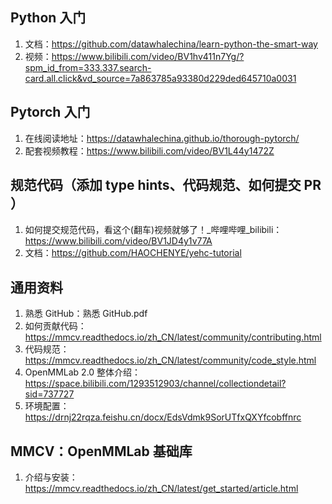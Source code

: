 ## Python 入门
1. 文档：https://github.com/datawhalechina/learn-python-the-smart-way
2. 视频：https://www.bilibili.com/video/BV1hv411n7Yg/?spm_id_from=333.337.search-card.all.click&vd_source=7a863785a93380d229ded645710a0031

## Pytorch 入门
1. 在线阅读地址：https://datawhalechina.github.io/thorough-pytorch/
2. 配套视频教程：https://www.bilibili.com/video/BV1L44y1472Z

## 规范代码（添加 type hints、代码规范、如何提交 PR ）
1. 如何提交规范代码，看这个(翻车)视频就够了！_哔哩哔哩_bilibili：https://www.bilibili.com/video/BV1JD4y1v77A
2. 文档：https://github.com/HAOCHENYE/yehc-tutorial

## 通用资料
1. 熟悉 GitHub：熟悉 GitHub.pdf 
2. 如何贡献代码：https://mmcv.readthedocs.io/zh_CN/latest/community/contributing.html
3. 代码规范：https://mmcv.readthedocs.io/zh_CN/latest/community/code_style.html
4. OpenMMLab 2.0 整体介绍：https://space.bilibili.com/1293512903/channel/collectiondetail?sid=737727
5. 环境配置：https://drnj22rqza.feishu.cn/docx/EdsVdmk9SorUTfxQXYfcobffnrc

## MMCV：OpenMMLab 基础库
1. 介绍与安装：https://mmcv.readthedocs.io/zh_CN/latest/get_started/article.html
